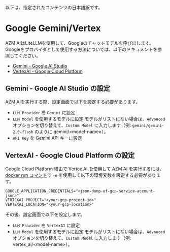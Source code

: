 以下は、指定されたコンテンツの日本語訳です。

# Google Gemini/Vertex

AZM AIはLiteLLMを使用して、Googleのチャットモデルを呼び出します。Googleをプロバイダとして使用する方法については、以下のドキュメントを参照してください。

- [Gemini - Google AI Studio](https://docs.litellm.ai/docs/providers/gemini)
- [VertexAI - Google Cloud Platform](https://docs.litellm.ai/docs/providers/vertex)

## Gemini - Google AI Studio の設定

AZM AIを実行する際、設定画面で以下を設定する必要があります。
- `LLM Provider` を `Gemini` に設定
- `LLM Model` を使用するモデルに設定
モデルがリストにない場合は、`Advanced` オプションを切り替えて、`Custom Model` に入力します（例: `gemini/gemini-2.0-flash` のように gemini/&lt;model-name&gt;）。
- `API Key` を Gemini API キーに設定

## VertexAI - Google Cloud Platform の設定

Google Cloud Platform 経由で Vertex AI を使用して AZM AI を実行するには、[docker run コマンド](../installation#running-azm_ai)で `-e` を使用して以下の環境変数を設定する必要があります。

```
GOOGLE_APPLICATION_CREDENTIALS="<json-dump-of-gcp-service-account-json>"
VERTEXAI_PROJECT="<your-gcp-project-id>"
VERTEXAI_LOCATION="<your-gcp-location>"
```

その後、設定画面で以下を設定します。
- `LLM Provider` を `VertexAI` に設定
- `LLM Model` を使用するモデルに設定
モデルがリストにない場合は、`Advanced` オプションを切り替えて、`Custom Model` に入力します（例: vertex_ai/&lt;model-name&gt;）。
